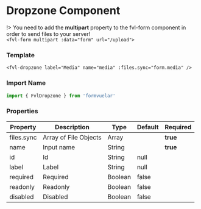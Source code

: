 # Dropzone Component

!> You need to add the **multipart** property to the fvl-form component in order to send files to your server!  
`<fvl-form multipart :data="form" url="/upload">`

### Template

```vue
<fvl-dropzone label="Media" name="media" :files.sync="form.media" />
```

### Import Name

```js
import { FvlDropzone } from 'formvuelar'
```

### Properties

| Property   | Description           | Type    | Default | Required |
| ---------- | --------------------- | ------- | ------- | -------- |
| files.sync | Array of File Objects | Array   |         | **true** |
| name       | Input name            | String  |         | **true** |
| id         | Id                    | String  | null    |          |
| label      | Label                 | String  | null    |          |
| required   | Required              | Boolean | false   |          |
| readonly   | Readonly              | Boolean | false   |          |
| disabled   | Disabled              | Boolean | false   |          |
